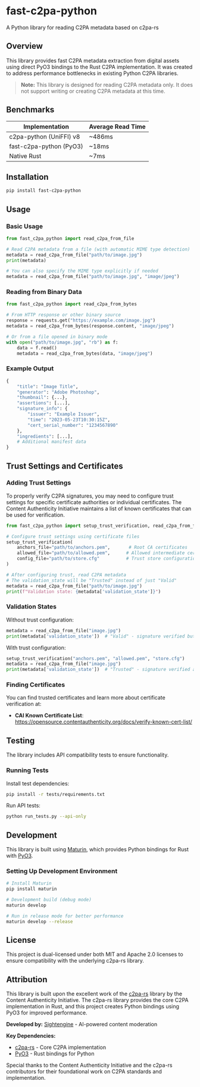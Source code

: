 # fast-c2pa-python

A Python library for reading C2PA metadata based on c2pa-rs

## Overview

This library provides fast C2PA metadata extraction from digital assets using direct PyO3 bindings to the Rust C2PA implementation. It was created to address performance bottlenecks in existing Python C2PA libraries.

> **Note:** This library is designed for reading C2PA metadata only. It does not support writing or creating C2PA metadata at this time.

## Benchmarks

| Implementation | Average Read Time |
| -------------- | ---------------- |
| c2pa-python (UniFFI) v8 | ~486ms |
| fast-c2pa-python (PyO3) | ~18ms |
| Native Rust | ~7ms |

## Installation

```bash
pip install fast-c2pa-python
```

## Usage

### Basic Usage

```python
from fast_c2pa_python import read_c2pa_from_file

# Read C2PA metadata from a file (with automatic MIME type detection)
metadata = read_c2pa_from_file("path/to/image.jpg")
print(metadata)

# You can also specify the MIME type explicitly if needed
metadata = read_c2pa_from_file("path/to/image.jpg", "image/jpeg")
```

### Reading from Binary Data

```python
from fast_c2pa_python import read_c2pa_from_bytes

# From HTTP response or other binary source
response = requests.get("https://example.com/image.jpg")
metadata = read_c2pa_from_bytes(response.content, "image/jpeg")

# Or from a file opened in binary mode
with open("path/to/image.jpg", "rb") as f:
    data = f.read()
    metadata = read_c2pa_from_bytes(data, "image/jpeg")
```

### Example Output

```python
{
    "title": "Image Title",
    "generator": "Adobe Photoshop",
    "thumbnail": {...},
    "assertions": [...],
    "signature_info": {
        "issuer": "Example Issuer",
        "time": "2023-05-23T10:30:15Z",
        "cert_serial_number": "1234567890"
    },
    "ingredients": [...],
    # Additional manifest data
}
```

## Trust Settings and Certificates

### Adding Trust Settings

To properly verify C2PA signatures, you may need to configure trust settings for specific certificate authorities or individual certificates. The Content Authenticity Initiative maintains a list of known certificates that can be used for verification.

```python
from fast_c2pa_python import setup_trust_verification, read_c2pa_from_file

# Configure trust settings using certificate files
setup_trust_verification(
    anchors_file="path/to/anchors.pem",       # Root CA certificates
    allowed_file="path/to/allowed.pem",      # Allowed intermediate certificates  
    config_file="path/to/store.cfg"          # Trust store configuration
)

# After configuring trust, read C2PA metadata
# The validation_state will be "Trusted" instead of just "Valid"
metadata = read_c2pa_from_file("path/to/image.jpg")
print(f"Validation state: {metadata['validation_state']}")
```

### Validation States

Without trust configuration:
```python
metadata = read_c2pa_from_file("image.jpg")
print(metadata['validation_state'])  # "Valid" - signature verified but not trusted
```

With trust configuration:
```python
setup_trust_verification("anchors.pem", "allowed.pem", "store.cfg")
metadata = read_c2pa_from_file("image.jpg") 
print(metadata['validation_state'])  # "Trusted" - signature verified and trusted
```

### Finding Certificates

You can find trusted certificates and learn more about certificate verification at:
- **CAI Known Certificate List**: https://opensource.contentauthenticity.org/docs/verify-known-cert-list/

## Testing

The library includes API compatibility tests to ensure functionality.

### Running Tests

Install test dependencies:

```bash
pip install -r tests/requirements.txt
```

Run API tests:

```bash
python run_tests.py --api-only
```

## Development

This library is built using [Maturin](https://github.com/PyO3/maturin), which provides Python bindings for Rust with [PyO3](https://github.com/PyO3/pyo3).

### Setting Up Development Environment

```bash
# Install Maturin
pip install maturin

# Development build (debug mode)
maturin develop

# Run in release mode for better performance
maturin develop --release
```

## License

This project is dual-licensed under both MIT and Apache 2.0 licenses to ensure compatibility with the underlying c2pa-rs library.

## Attribution

This library is built upon the excellent work of the [c2pa-rs](https://github.com/contentauth/c2pa-rs) library by the Content Authenticity Initiative. The c2pa-rs library provides the core C2PA implementation in Rust, and this project creates Python bindings using PyO3 for improved performance.

**Developed by:** [Sightengine](https://sightengine.com) - AI-powered content moderation

**Key Dependencies:**
- [c2pa-rs](https://github.com/contentauth/c2pa-rs) - Core C2PA implementation
- [PyO3](https://github.com/PyO3/pyo3) - Rust bindings for Python

Special thanks to the Content Authenticity Initiative and the c2pa-rs contributors for their foundational work on C2PA standards and implementation.